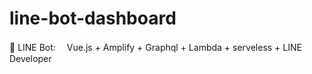 # line-bot-dashboard
🤖 LINE Bot: 　Vue.js + Amplify + Graphql + Lambda + serveless + LINE Developer


